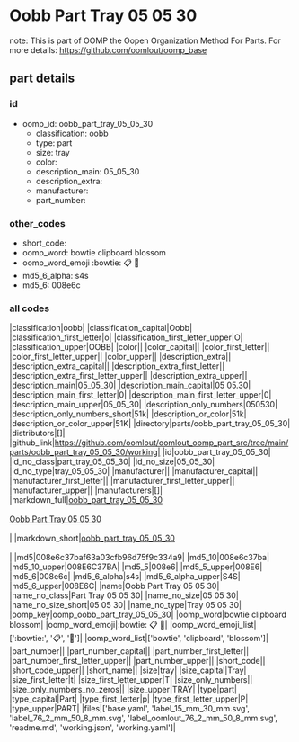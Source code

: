 # Oobb Part Tray 05 05 30  

note: This is part of OOMP the Oopen Organization Method For Parts. For more details: https://github.com/oomlout/oomp_base

##  part details





### id
* oomp_id: oobb_part_tray_05_05_30
  * classification: oobb
  * type: part
  * size: tray
  * color: 
  * description_main: 05_05_30
  * description_extra: 
  * manufacturer: 
  * part_number: 

### other_codes
* short_code: 
* oomp_word: bowtie clipboard blossom
* oomp_word_emoji :bowtie: :clipboard: :blossom:
* md5_6_alpha: s4s
* md5_6: 008e6c

### all codes 
|classification|oobb|
|classification_capital|Oobb|
|classification_first_letter|o|
|classification_first_letter_upper|O|
|classification_upper|OOBB|
|color||
|color_capital||
|color_first_letter||
|color_first_letter_upper||
|color_upper||
|description_extra||
|description_extra_capital||
|description_extra_first_letter||
|description_extra_first_letter_upper||
|description_extra_upper||
|description_main|05_05_30|
|description_main_capital|05 05.30|
|description_main_first_letter|0|
|description_main_first_letter_upper|0|
|description_main_upper|05_05_30|
|description_only_numbers|050530|
|description_only_numbers_short|51k|
|description_or_color|51k|
|description_or_color_upper|51K|
|directory|parts/oobb_part_tray_05_05_30|
|distributors|[]|
|github_link|https://github.com/oomlout/oomlout_oomp_part_src/tree/main/parts/oobb_part_tray_05_05_30/working|
|id|oobb_part_tray_05_05_30|
|id_no_class|part_tray_05_05_30|
|id_no_size|05_05_30|
|id_no_type|tray_05_05_30|
|manufacturer||
|manufacturer_capital||
|manufacturer_first_letter||
|manufacturer_first_letter_upper||
|manufacturer_upper||
|manufacturers|[]|
|markdown_full|[oobb_part_tray_05_05_30](https://github.com/oomlout/oomlout_oomp_part_src/tree/main/parts/oobb_part_tray_05_05_30/working)<br>[](https://github.com/oomlout/oomlout_oomp_part_src/tree/main/parts/oobb_part_tray_05_05_30/working)<br>[Oobb Part Tray 05 05 30](https://github.com/oomlout/oomlout_oomp_part_src/tree/main/parts/oobb_part_tray_05_05_30/working)<br><br>|
|markdown_short|[oobb_part_tray_05_05_30](https://github.com/oomlout/oomlout_oomp_part_src/tree/main/parts/oobb_part_tray_05_05_30/working)<br><br>|
|md5|008e6c37baf63a03cfb96d75f9c334a9|
|md5_10|008e6c37ba|
|md5_10_upper|008E6C37BA|
|md5_5|008e6|
|md5_5_upper|008E6|
|md5_6|008e6c|
|md5_6_alpha|s4s|
|md5_6_alpha_upper|S4S|
|md5_6_upper|008E6C|
|name|Oobb Part Tray 05 05 30|
|name_no_class|Part Tray 05 05 30|
|name_no_size|05 05 30|
|name_no_size_short|05 05 30|
|name_no_type|Tray 05 05 30|
|oomp_key|oomp_oobb_part_tray_05_05_30|
|oomp_word|bowtie clipboard blossom|
|oomp_word_emoji|:bowtie: :clipboard: :blossom:|
|oomp_word_emoji_list|[':bowtie:', ':clipboard:', ':blossom:']|
|oomp_word_list|['bowtie', 'clipboard', 'blossom']|
|part_number||
|part_number_capital||
|part_number_first_letter||
|part_number_first_letter_upper||
|part_number_upper||
|short_code||
|short_code_upper||
|short_name||
|size|tray|
|size_capital|Tray|
|size_first_letter|t|
|size_first_letter_upper|T|
|size_only_numbers||
|size_only_numbers_no_zeros||
|size_upper|TRAY|
|type|part|
|type_capital|Part|
|type_first_letter|p|
|type_first_letter_upper|P|
|type_upper|PART|
|files|['base.yaml', 'label_15_mm_30_mm.svg', 'label_76_2_mm_50_8_mm.svg', 'label_oomlout_76_2_mm_50_8_mm.svg', 'readme.md', 'working.json', 'working.yaml']|
